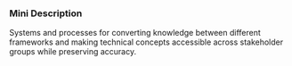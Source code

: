 ### Mini Description

Systems and processes for converting knowledge between different frameworks and making technical concepts accessible across stakeholder groups while preserving accuracy.
